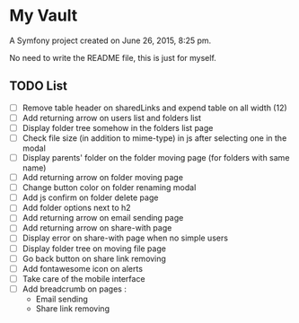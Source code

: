My Vault
=====

A Symfony project created on June 26, 2015, 8:25 pm.

No need to write the README file, this is just for myself.

TODO List
------
- [ ] Remove table header on sharedLinks and expend table on all width (12)
- [ ] Add returning arrow on users list and folders list
- [ ] Display folder tree somehow in the folders list page
- [ ] Check file size (in addition to mime-type) in js after selecting one in the modal
- [ ] Display parents' folder on the folder moving page (for folders with same name)
- [ ] Add returning arrow on folder moving page
- [ ] Change button color on folder renaming modal
- [ ] Add js confirm on folder delete page
- [ ] Add folder options next to h2
- [ ] Add returning arrow on email sending page
- [ ] Add returning arrow on share-with page
- [ ] Display error on share-with page when no simple users
- [ ] Display folder tree on moving file page
- [ ] Go back button on share link removing
- [ ] Add fontawesome icon on alerts
- [ ] Take care of the mobile interface
- [ ] Add breadcrumb on pages :
  - Email sending
  - Share link removing